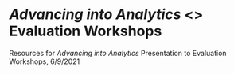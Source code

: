 # _Advancing into Analytics_ <> Evaluation Workshops

Resources for _Advancing into Analytics_ Presentation to Evaluation Workshops, 6/9/2021
